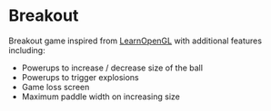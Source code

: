 # Breakout

Breakout game inspired from [LearnOpenGL](https://www.learnopengl.com/) with additional features including:
- Powerups to increase / decrease size of the ball
- Powerups to trigger explosions
- Game loss screen
- Maximum paddle width on increasing size
